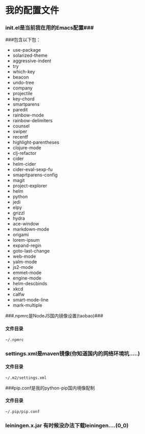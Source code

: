 我的配置文件
===

### init.el是当前我在用的Emacs配置###

###包含以下包：
- use-package
- solarized-theme
- aggressive-indent
- try
- which-key
- beacon
- undo-tree
- company
- projectile
- key-chord
- smartparens
- paredit
- rainbow-mode
- rainbow-delimiters
- counsel
- swiper
- recentf
- highlight-parentheses
- clojure-mode
- clj-refactor
- cider
- helm-cider
- cider-eval-sexp-fu
- smaprtparens-config
- magit
- project-explorer
- helm
- python
- jedi
- elpy
- grizzl
- hydra
- ace-window
- markdown-mode
- origami
- lorem-ipsum
- expand-regin
- goto-last-change
- web-mode
- yalm-mode
- js2-mode
- emmet-mode
- engine-mode
- helm-descbinds
- xkcd
- calfw
- smart-mode-line
- mark-multiple

###.npmrc是NodeJS国内镜像设置(taobao)###
#### 文件目录 ####
```
~/.npmrc
```

### settings.xml是maven镜像(你知道国内的网络环境坑.....) ###
#### 文件目录 ####
```
~/.m2/settings.xml
```

###pip.conf是我的python-pip国内境像配制
#### 文件目录 ####
```
~/.pip/pip.conf
```

### leiningen.x.jar 有时候没办法下载leiningen....(0_0) ###

